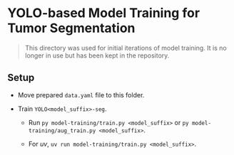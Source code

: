 # YOLO-based Model Training for Tumor Segmentation

> This directory was used for initial iterations of model training. It is no longer in use but has been kept in the repository.

## Setup

- Move prepared `data.yaml` file to this folder.
  
- Train `YOLO<model_suffix>-seg`.
  
  - Run `py model-training/train.py <model_suffix>` or `py model-training/aug_train.py <model_suffix>`.

  - For *uv*, `uv run model-training/train.py <model_suffix>`.
